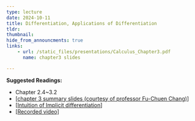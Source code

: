 ```yaml
---
type: lecture
date: 2024-10-11
title: Differentiation, Applications of Differentiation
tldr: 
thumbnail: 
hide_from_announcments: true
links: 
    - url: /static_files/presentations/Calculus_Chapter3.pdf
      name: chapter3 slides

---
```

**Suggested Readings:**
- Chapter 2.4~3.2
- [[chapter 3 summary slides (courtesy of professor Fu-Chuen Chang)]](/nsysu-calculus1-2024/static_files/presentations/chap03_Summary_Chinese.pdf)
- [[Intuition of Implicit differentiation](https://www.3blue1brown.com/lessons/implicit-differentiation)]
- [[Recorded video]](https://youtube.com/playlist?list=PLHNZtBNWQ-86MHzwEltHxB7KnuAOgDhUa&si=2xDS2pgRUk0dEYO4)
